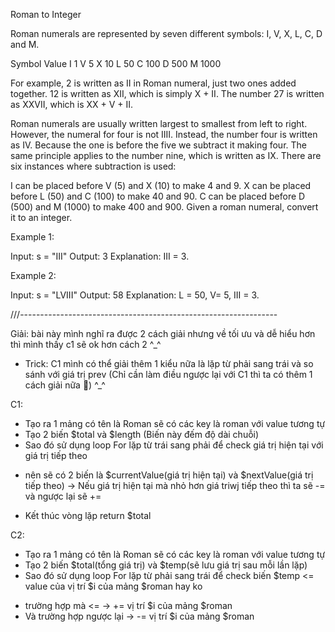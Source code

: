 Roman to Integer

Roman numerals are represented by seven different symbols: I, V, X, L, C, D and M.

Symbol       Value
I             1
V             5
X             10
L             50
C             100
D             500
M             1000

For example, 2 is written as II in Roman numeral, just two ones added together. 12 is written as XII, which is simply X + II. The number 27 is written as XXVII, which is XX + V + II.

Roman numerals are usually written largest to smallest from left to right. However, the numeral for four is not IIII. Instead, the number four is written as IV. Because the one is before the five we subtract it making four. The same principle applies to the number nine, which is written as IX. There are six instances where subtraction is used:

I can be placed before V (5) and X (10) to make 4 and 9. 
X can be placed before L (50) and C (100) to make 40 and 90. 
C can be placed before D (500) and M (1000) to make 400 and 900.
Given a roman numeral, convert it to an integer.

Example 1:

Input: s = "III"
Output: 3
Explanation: III = 3.

Example 2:

Input: s = "LVIII"
Output: 58
Explanation: L = 50, V= 5, III = 3.

///----------------------------------------------------------------

Giải: bài này mình nghĩ ra được 2 cách giải nhưng về tối ưu và dễ hiểu hơn thì mình thấy c1 sẽ ok hơn cách 2 ^_^
- Trick: C1 mình có thể giải thêm 1 kiểu nữa là lặp từ phải sang trái và so sánh với giá trị prev (Chỉ cần làm điều ngược lại với C1 thì ta có thêm 1 cách giải nữa 👀) ^_^

C1:
- Tạo ra 1 mảng có tên là Roman sẽ có các key là roman với value tương tự
- Tạo 2 biến $total và $length (Biến này đếm độ dài chuỗi)
- Sao đó sử dụng loop For lặp từ trái sang phải để check giá trị hiện tại với giá trị tiếp theo
+ nên sẽ có 2 biến là $currentValue(giá trị hiện tại) và $nextValue(giá trị tiếp theo) -> Nếu giá trị hiện tại mà nhỏ hơn giá triwj tiếp theo thì ta sẽ -= và ngược lại sẽ +=
- Kết thúc vòng lặp return $total

C2:
- Tạo ra 1 mảng có tên là Roman sẽ có các key là roman với value tương tự
- Tạo 2 biến $total(tổng giá trị) và $temp(sẽ lưu giá trị sau mỗi lần lặp)
- Sao đó sử dụng loop For lặp từ phải sang trái để check biến $temp <= value của vị trí $i của mảng $roman hay ko
+ trường hợp mà <= -> += vị trí $i của mảng $roman
+ Và trường hợp ngược lại -> -= vị trí $i của mảng $roman